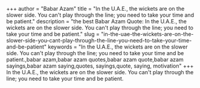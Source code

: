 +++
author = "Babar Azam"
title = "In the U.A.E., the wickets are on the slower side. You can't play through the line; you need to take your time and be patient."
description = "the best Babar Azam Quote: In the U.A.E., the wickets are on the slower side. You can't play through the line; you need to take your time and be patient."
slug = "in-the-uae-the-wickets-are-on-the-slower-side-you-cant-play-through-the-line-you-need-to-take-your-time-and-be-patient"
keywords = "In the U.A.E., the wickets are on the slower side. You can't play through the line; you need to take your time and be patient.,babar azam,babar azam quotes,babar azam quote,babar azam sayings,babar azam saying,quotes, sayings,quote, saying, motivation"
+++
In the U.A.E., the wickets are on the slower side. You can't play through the line; you need to take your time and be patient.

